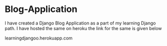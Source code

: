# Blog-Application
I have created a Django Blog Application as a part of my learning Django path.
I have hosted the same on heroku the link for the same is given below

learningdjangoo.herokuapp.com

